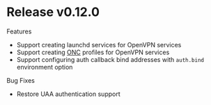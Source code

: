 # Release v0.12.0

Features

 * Support creating launchd services for OpenVPN services
 * Support creating [ONC](https://chromium.googlesource.com/chromium/src/+/master/components/onc/docs/onc_spec.md) profiles for OpenVPN services
 * Support configuring auth callback bind addresses with `auth.bind` environment option

Bug Fixes

 * Restore UAA authentication support

